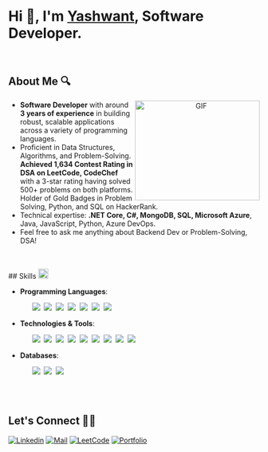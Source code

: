# Hi 👋, I'm [Yashwant](https://yashbodhe.github.io/portfolio/), Software Developer.
<br>

## About Me 🔍
<a target="_blank" align="center">
  <img align="right" top="" height="200" width="250" alt="GIF" src="https://media.giphy.com/media/SWoSkN6DxTszqIKEqv/giphy.gif">
</a>

- **Software Developer** with around **3 years of experience** in building robust, scalable applications across a variety of
programming languages. 
- Proficient in Data Structures, Algorithms, and Problem-Solving. **Achieved 1,634 Contest Rating in DSA on LeetCode, CodeChef** with a 3-star rating having solved 500+ problems on both platforms. Holder of Gold Badges in Problem Solving, Python, and SQL on HackerRank.
- Technical expertise: **.NET Core, C#, MongoDB, SQL, Microsoft Azure**, Java, JavaScript, Python, Azure DevOps.
- Feel free to ask me anything about Backend Dev or Problem-Solving, DSA!
<br>
<br>
## Skills <img src="https://media2.giphy.com/media/QssGEmpkyEOhBCb7e1/giphy.gif?cid=ecf05e47a0n3gi1bfqntqmob8g9aid1oyj2wr3ds3mg700bl&rid=giphy.gif" width ="20" height ="20">
<br>
 

- **Programming Languages**: 

    <ul class="list-inline dev-icons">
			<img src="https://img.icons8.com/?size=50&id=1BC75jFEBED6&format=png&color=000000"/>&nbsp;
			<img src="https://img.icons8.com/?size=50&id=55251&format=png&color=000000"/>&nbsp;
			<img src="https://img.icons8.com/?size=50&id=13679&format=png&color=000000"/>&nbsp;
                        <img src="https://img.icons8.com/color/48/000000/python.png"/>&nbsp;
                        <img src="https://img.icons8.com/?size=50&id=108784&format=png&color=000000"/>&nbsp;
                        <img src="https://img.icons8.com/color/48/000000/html-5.png"/>&nbsp;
                        <img src="https://img.icons8.com/color/48/000000/css3.png"/>&nbsp;
                        <!--<img src="https://img.icons8.com/color/48/000000/javascript.png"/>&nbsp;-->
                    </ul>

- **Technologies & Tools**:
                    <ul class="list-inline dev-icons">
                        <img src="https://img.icons8.com/?size=50&id=VLKafOkk3sBX&format=png&color=000000"/>&nbsp;
			<img src="https://img.icons8.com/?size=50&id=20906&format=png&color=000000"/>&nbsp;
			<img src="https://img.icons8.com/?size=50&id=AZOZNnY73haj&format=png&color=000000"/>&nbsp;
			<img src="https://img.icons8.com/?size=50&id=ezj3zaVtImPg&format=png&color=000000"/>&nbsp;
			<img src="https://img.icons8.com/?size=50&id=QEQQKirln6Tf&format=png&color=000000"/>&nbsp;
			<img src="https://img.icons8.com/?size=50&id=cdYUlRaag9G9&format=png&color=000000"/>&nbsp;
			<img src="https://img.icons8.com/?size=50&id=NfbyHexzVEDk&format=png&color=000000"/>&nbsp;
                        <img src="https://img.icons8.com/fluent/48/000000/android-os.png"/>&nbsp;
                        <img src="https://img.icons8.com/color/48/000000/bootstrap.png"/>&nbsp;
                    </ul>
- **Databases**:
                    <ul class="list-inline dev-icons">
        		<img src="https://img.icons8.com/?size=50&id=74402&format=png&color=000000"/>&nbsp;
                        <img src="https://img.icons8.com/?size=50&id=13406&format=png&color=000000"/>&nbsp;
                        <img src="https://img.icons8.com/?size=50&id=62452&format=png&color=000000"/>&nbsp;
                    </ul>


<br>
<br>

## Let's Connect  🤝🏻 
[![Linkedin](https://img.shields.io/badge/LinkedIn-0077B5?style=for-the-badge&logo=linkedin&logoColor=white)](https://www.linkedin.com/in/yashwantbodhe/)
[![Mail](https://img.shields.io/badge/-GMAIL-grey?style=for-the-badge&logo=gmail)](mailto:yashbodhe04@gmail.com)
[![LeetCode](https://img.shields.io/badge/-LeetCode-black?style=for-the-badge&logo=LeetCode&logoColor=orange)](https://leetcode.com/u/yashbodhe22/)
[![Portfolio](https://img.shields.io/badge/Portfolio-6364FF?style=for-the-badge&logo=About.me&logoColor=white)](https://yashbodhe.github.io/portfolio/)